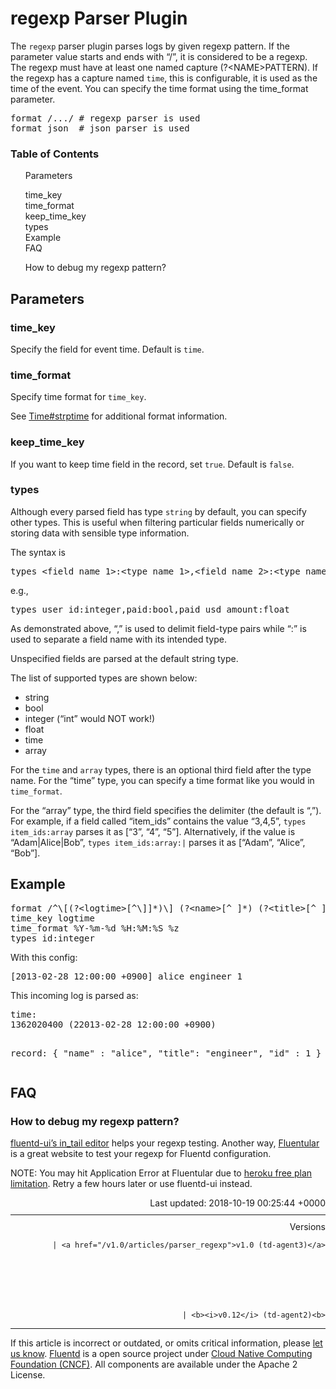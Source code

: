 <hgroup>
<h1>regexp Parser Plugin</h1>
</hgroup>
<p>The <code>regexp</code> parser plugin parses logs by given regexp pattern. If the parameter value starts and ends with “/”, it is considered to be a regexp. The regexp must have at least one named capture (?&lt;NAME&gt;PATTERN). If the regexp has a capture named <code>time</code>, this is configurable, it is used as the time of the event. You can specify the time format using the time_format parameter.</p>
<pre class="CodeRay">format /.../ # regexp parser is used
format json  # json parser is used
</pre>
<a name="parameters"></a>
<section id="table-of-contents"><h3>Table of Contents</h3>
<ul id="toc">
<li class="toc-item"><a href="#parameters">Parameters</a></li>
<ul class="sub-toc">
<li class="sub-toc-item"><a href="#time_key">time_key</a></li>
<li class="sub-toc-item"><a href="#time_format">time_format</a></li>
<li class="sub-toc-item"><a href="#keep_time_key">keep_time_key</a></li>
<li class="sub-toc-item"><a href="#types">types</a></li>
</ul>
<li class="toc-item"><a href="#example">Example</a></li>
<li class="toc-item"><a href="#faq">FAQ</a></li>
<ul class="sub-toc">
<li class="sub-toc-item"><a href="#how-to-debug-my-regexp-pattern?">How to debug my regexp pattern?</a></li>
</ul>
</ul>
</section>
<h2>Parameters</h2>
<a name="time_key"></a><h3>time_key</h3>
<p>Specify the field for event time. Default is <code>time</code>.</p>
<a name="time_format"></a><h3>time_format</h3>
<p>Specify time format for <code>time_key</code>.</p>
<p>See <a href="http://ruby-doc.org/stdlib-2.4.1/libdoc/time/rdoc/Time.html#method-c-strptime">Time#strptime</a> for additional format information.</p>
<a name="keep_time_key"></a><h3>keep_time_key</h3>
<p>If you want to keep time field in the record, set <code>true</code>. Default is <code>false</code>.</p>
<a name="types"></a><h3>types</h3>
<p>Although every parsed field has type <code>string</code> by default, you can specify other types. This is useful when filtering particular fields numerically or storing data with sensible type information.</p>
<p>The syntax is</p>
<pre class="CodeRay">types &lt;field_name_1&gt;:&lt;type_name_1&gt;,&lt;field_name_2&gt;:&lt;type_name_2&gt;,...
</pre>
<p>e.g.,</p>
<pre class="CodeRay">types user_id:integer,paid:bool,paid_usd_amount:float
</pre>
<p>As demonstrated above, “,” is used to delimit field-type pairs while “:” is used to separate a field name with its intended type.</p>
<p>Unspecified fields are parsed at the default string type.</p>
<p>The list of supported types are shown below:</p>
<ul>
<li>string</li>
<li>bool</li>
<li>integer (“int” would NOT work!)</li>
<li>float</li>
<li>time</li>
<li>array</li>
</ul>
<p>For the <code>time</code> and <code>array</code> types, there is an optional third field after the type name. For the “time” type, you can specify a time format like you would in <code>time_format</code>.</p>
<p>For the “array” type, the third field specifies the delimiter (the default is “,”). For example, if a field called “item_ids” contains the value “3,4,5”, <code>types item_ids:array</code> parses it as [“3”, “4”, “5”]. Alternatively, if the value is “Adam|Alice|Bob”, <code>types item_ids:array:|</code> parses it as [“Adam”, “Alice”, “Bob”].</p>
<a name="example"></a><h2>Example</h2>
<pre class="CodeRay">format /^\[(?&lt;logtime&gt;[^\]]*)\] (?&lt;name&gt;[^ ]*) (?&lt;title&gt;[^ ]*) (?&lt;id&gt;\d*)$/
time_key logtime
time_format %Y-%m-%d %H:%M:%S %z
types id:integer
</pre>
<p>With this config:</p>
<pre class="CodeRay">[2013-02-28 12:00:00 +0900] alice engineer 1
</pre>
<p>This incoming log is parsed as:</p>
<pre class="CodeRay">time:
1362020400 (22013-02-28 12:00:00 +0900)

record:
{
  "name" : "alice",
  "title": "engineer",
  "id"   : 1
}
</pre>
<a name="faq"></a><h2>FAQ</h2>
<a name="how-to-debug-my-regexp-pattern?"></a><h3>How to debug my regexp pattern?</h3>
<p><a href="/articles/fluentd-ui#intail-setting">fluentd-ui’s in_tail editor</a> helps your regexp testing. Another way, <a href="http://fluentular.herokuapp.com/">Fluentular</a> is a great website to test your regexp for Fluentd configuration.</p>
<p>NOTE: You may hit Application Error at Fluentular due to <a href="https://www.heroku.com/pricing">heroku free plan limitation</a>. Retry a few hours later or use fluentd-ui instead.</p>
<div style="text-align:right">
  Last updated: 2018-10-19 00:25:44 +0000
  </div>
<hr size="1" style="margin-top: 10px; margin-bottom: 10px; color: rgba(0, 0, 0, .15);"/>
<div style="text-align:right">
Versions 
  
    
    | <a href="/v1.0/articles/parser_regexp">v1.0 (td-agent3)</a>
    
  

  

  
    
    | <b><i>v0.12</i> (td-agent2)<b>
</b></b>
</div>
<hr size="1" style="margin-top: 10px; margin-bottom: 10px; color: rgba(0, 0, 0, .15);"/>
<p>
    If this article is incorrect or outdated, or omits critical information, please <a href="https://github.com/fluent/fluentd-docs/issues?state=open">let us know</a>. <a href="http://www.fluentd.org/">Fluentd</a> is a  open source project under <a href="https://cncf.io/">Cloud Native Computing Foundation (CNCF)</a>. All components are available under the Apache 2 License.
  </p>
